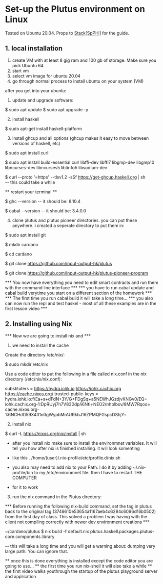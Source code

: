 # Set-up the Plutus environment on Linux
Tested on Ubuntu 20.04. Props to [Stack[SpPHi]]() for the guide.

## 1. local installation

1) create VM with at least 8 gig ram and 100 gb of storage. Make sure you pick Ubuntu 64
2) start vm
3) select vm image for ubuntu 20.04
4) go through normal process to install ubuntu on your system (VM)

after you get into your ubuntu:

1) update and upgrade software:

$ sudo apt update
$ sudo apt upgrade -y

2) install haskell

$ sudo apt-get install haskell-platform

3) install ghcup and all options (ghcup makes it easy to move between versions of haskell, etc)

$ sudo apt install curl

$ sudo apt install build-essential curl libffi-dev libffi7 libgmp-dev libgmp10 libncurses-dev libncurses5 libtinfo5 libsodium-dev 

$ curl --proto '=https' --tlsv1.2 -sSf https://get-ghcup.haskell.org | sh  
 -- this could take a while

** restart your terminal **

$ ghc --version
 -- it should be: 8.10.4
 
$ cabal --version
 -- it should be: 3.4.0.0
 
4) clone plutus and plutus pioneer directories. you can put these anywhere. i created a seperate directory to put them in:

$ sudo apt install git

$ mkdir cardano

$ cd cardano

$ git clone https://github.com/input-output-hk/plutus 

$ git clone https://github.com/input-output-hk/plutus-pioneer-program

*** You now have everything you need to edit smart contracts and run them with the command line interface ***
*** you have to run cabal update and cabal build verytime you start on a different section of the homework ***
*** The first time you run cabal build it will take a long time...
*** you also can now run the repl and test haskel - most of all these examples are in the first lesson video ***

## 2. Installing using Nix
*** Now we are going to install nix and  ***

1) we need to install the cache 

Create the directory /etc/nix/:

$ sudo mkdir /etc/nix

Use a code editor to put the following in a file called nix.conf in the nix directory (/etc/nix/nix.conf): 

substituters        = https://hydra.iohk.io https://iohk.cachix.org https://cache.nixos.org/
trusted-public-keys = hydra.iohk.io:f/Ea+s+dFdN+3Y/G+FDgSq+a5NEWhJGzdjvKNGv0/EQ= iohk.cachix.org-1:DpRUyj7h7V830dp/i6Nti+NEO2/nhblbov/8MW7Rqoo= cache.nixos.org-1:6NCHdD59X431o0gWypbMrAURkbJ16ZPMQFGspcDShjY=

2) install nix 

$ curl -L https://nixos.org/nix/install | sh
 
 * after you install nix make sure to install the environmnet variables. It will tell you how after nix is finished installing. it will look somehting 
 * like this   . /home/(user)/.nix-profile/etc/profile.d/nix.sh
 
 * you also may need to add nix to your Path. I do it by adding   ~/.nix-profile/bin   to my /etc/environmnet file. then I have to restart THE COMPUTER 
 * for it to work
 
3) run the nix command in the Plutus directory:

*** Before running the following nix-build command, set the tag in plutus back to the original tag (3746610e53654a1167aeb4c6294c6096d16b0502) from the first day of class. This solved a problem I was having with the client not compiling correctly with newer dev environment creations ***

~/cardano/plutus $ nix build -f default.nix plutus.haskell.packages.plutus-core.components.library

 -- this will take a long time and you will get a warning about: dumping very large path.  You can ignore that.
 
 ** once this is done everything is installed except the code editor you are going to use...
 ** the first time you run nix-shell it will also take a while 
 ** the first video walks youthrough the startup of the plutus playground server and application 

